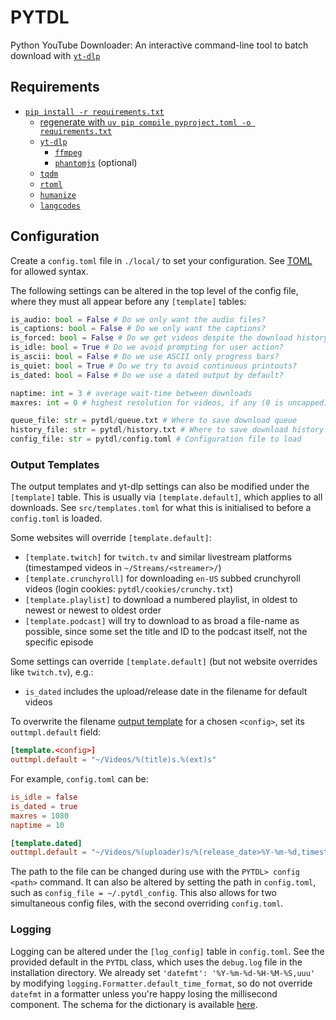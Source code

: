 
# PYTDL

Python YouTube Downloader: An interactive command-line tool to batch download with [`yt-dlp`](https://github.com/yt-dlp/yt-dlp)

## Requirements

- [`pip install -r requirements.txt`](https://www.python.org/)
  - [regenerate with `uv pip compile pyproject.toml -o requirements.txt`](https://github.com/astral-sh/uv)
  - [`yt-dlp`](https://github.com/yt-dlp/yt-dlp)
    + [`ffmpeg`](https://ffmpeg.org)
    + [`phantomjs`](https://github.com/ariya/phantomjs) (optional)
  - [`tqdm`](https://github.com/tqdm/tqdm)
  - [`rtoml`](https://pypi.org/project/rtoml/)
  - [`humanize`](https://github.com/jmoiron/humanize)
  - [`langcodes`](https://pypi.org/project/langcodes/)

## Configuration

Create a `config.toml` file in `./local/` to set your configuration. See [TOML](toml.io/en/) for allowed syntax.

The following settings can be altered in the top level of the config file, where they must all appear before any `[template]` tables:

```py
is_audio: bool = False # Do we only want the audio files?
is_captions: bool = False # Do we only want the captions?
is_forced: bool = False # Do we get videos despite the download history?
is_idle: bool = True # Do we avoid prompting for user action?
is_ascii: bool = False # Do we use ASCII only progress bars?
is_quiet: bool = True # Do we try to avoid continuous printouts?
is_dated: bool = False # Do we use a dated output by default?

naptime: int = 3 # average wait-time between downloads
maxres: int = 0 # highest resolution for videos, if any (0 is uncapped)

queue_file: str = pytdl/queue.txt # Where to save download queue
history_file: str = pytdl/history.txt # Where to save download history
config_file: str = pytdl/config.toml # Configuration file to load
```

### Output Templates

The output templates and yt-dlp settings can also be modified under the `[template]` table. This is usually via `[template.default]`, which applies to all downloads. See `src/templates.toml` for what this is initialised to before a `config.toml` is loaded.

Some websites will override `[template.default]`:
- `[template.twitch]` for `twitch.tv` and similar livestream platforms (timestamped videos in `~/Streams/<streamer>/`)
- `[template.crunchyroll]` for downloading `en-US` subbed crunchyroll videos (login cookies: `pytdl/cookies/crunchy.txt`)
- `[template.playlist]` to download a numbered playlist, in oldest to newest or newest to oldest order
- `[template.podcast]` will try to download to as broad a file-name as possible, since some set the title and ID to the podcast itself, not the specific episode

Some settings can override `[template.default]` (but not website overrides like `twitch.tv`), e.g.:
- `is_dated` includes the upload/release date in the filename for default videos

To overwrite the filename [output template](https://github.com/yt-dlp/yt-dlp#output-template) for a chosen `<config>`, set its `outtmpl.default` field:
```toml
[template.<config>]
outtmpl.default = "~/Videos/%(title)s.%(ext)s"
```

For example, `config.toml` can be:

```toml
is_idle = false
is_dated = true
maxres = 1080
naptime = 10

[template.dated]
outtmpl.default = "~/Videos/%(uploader)s/%(release_date>%Y-%m-%d,timestamp>%Y-%m-%d,upload_date>%Y-%m-%d|20xx-xx-xx)s %(title)s [%(id)s].%(ext)s"
```

The path to the file can be changed during use with the `PYTDL> config <path>` command.
It can also be altered by setting the path in `config.toml`, such as `config_file = ~/.pytdl_config`.
This also allows for two simultaneous config files, with the second overriding `config.toml`.

### Logging

Logging can be altered under the `[log_config]` table in `config.toml`. See the provided default in the `PYTDL` class, which uses the `debug.log` file in the installation directory. We already set `'datefmt': '%Y-%m-%d-%H-%M-%S,uuu'` by modifying `logging.Formatter.default_time_format`, so do not override `datefmt` in a formatter unless you're happy losing the millisecond component. The schema for the dictionary is available [here](https://docs.python.org/3/library/logging.config.html#logging-config-dictschema).
